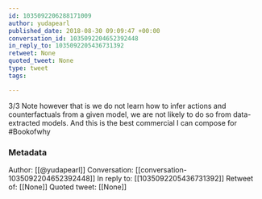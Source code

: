 ```yaml
---
id: 1035092206288171009
author: yudapearl
published_date: 2018-08-30 09:09:47 +00:00
conversation_id: 1035092204652392448
in_reply_to: 1035092205436731392
retweet: None
quoted_tweet: None
type: tweet
tags:

---
```


3/3 
Note however that is we do not learn how to infer actions and counterfactuals from a given model, we are not likely to do so from data-extracted models. And this is the best commercial I can compose for #Bookofwhy

### Metadata

Author: [[@yudapearl]]
Conversation: [[conversation-1035092204652392448]]
In reply to: [[1035092205436731392]]
Retweet of: [[None]]
Quoted tweet: [[None]]
